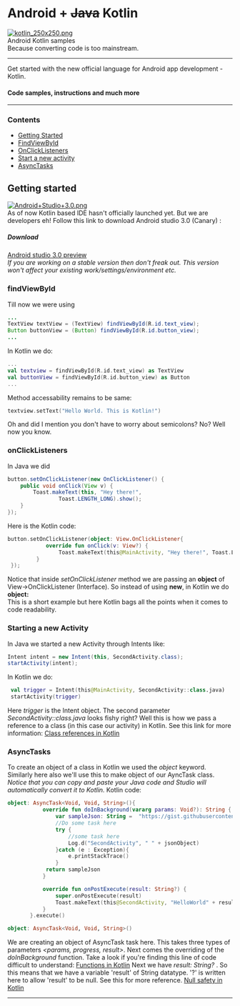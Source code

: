 # Android + ~~Java~~ Kotlin   
[![kotlin_250x250.png](https://s16.postimg.org/6slikb3ud/kotlin_250x250.png)](https://postimg.org/image/b1q8mh73l/)     
Android Kotlin samples     
Because converting code is too mainstream.
____
Get started with the new official language for Android app development - Kotlin. 
#### Code samples, instructions and much more
_____        
### Contents      
+ [Getting Started](
https://github.com/hanuor/android-kotlin-samples/blob/master/README.md#getting-started)       
+ [FindViewById](https://github.com/hanuor/android-kotlin-samples/blob/master/README.md#findviewbyid)    
+ [OnClickListeners](
https://github.com/hanuor/android-kotlin-samples/blob/master/README.md#onclicklisteners)    
+ [Start a new activity](
https://github.com/hanuor/android-kotlin-samples/blob/master/README.md#starting-a-new-activity)    
+ [AsyncTasks](
https://github.com/hanuor/android-kotlin-samples/blob/master/README.md#asynctasks)       

## Getting started    
[![Android+Studio+3.0.png](https://s13.postimg.org/pk0yemg13/Android_Studio_3.0.png)](https://postimg.org/image/t3mw4fiqr/)    
As of now Kotlin based IDE hasn't officially launched yet. But we are developers eh! Follow this link to download Android studio 3.0 (Canary) :        
##### Download    
[Android studio 3.0 preview](https://developer.android.com/studio/preview/index.html)   
*If you are working on a stable version then don't freak out. This version won't affect your existing work/settings/environment etc.*   

### findViewById
Till now we were using  
```Java   
...
TextView textView = (TextView) findViewById(R.id.text_view);    
Button buttonView = (Button) findViewById(R.id.button_view);
... 
``` 
   
In Kotlin we do: 
```kotlin   
...
val textview = findViewById(R.id.text_view) as TextView   
val buttonView = findViewById(R.id.button_view) as Button
...
```
Method accessability remains to be same:    
```kotlin   
textview.setText("Hello World. This is Kotlin!")
```   
Oh and did I mention you don't have to worry about semicolons? No? Well now you know. 

### onClickListeners
In Java we did
```java
button.setOnClickListener(new OnClickListener() {
    public void onClick(View v) {
        Toast.makeText(this, "Hey there!",
                Toast.LENGTH_LONG).show();
    }
});
```
Here is the Kotlin code:
```kotlin
button.setOnClickListener(object: View.OnClickListener{
            override fun onClick(v: View?) {
                Toast.makeText(this@MainActivity, "Hey there!", Toast.LENGTH_SHORT).show()
         }
 });
```
Notice that inside *setOnClickListener* method we are passing an **object** of View->OnClickListener (Interface). So instead of using **new**, in Kotlin we do **object:**      
This is a short example but here Kotlin bags all the points when it comes to code readability.        

### Starting a new Activity
In Java we started a new Activity through Intents like:     
```java
Intent intent = new Intent(this, SecondActivity.class);
startActivity(intent);
```
In Kotlin we do:
```kotlin
 val trigger = Intent(this@MainActivity, SecondActivity::class.java)
 startActivity(trigger)
 ```
 Here *trigger* is the Intent object.
 The second parameter *SecondActivity::class.java* looks fishy right? Well this is how we pass a reference to a class (in this case our activity) in Kotlin. See this link for more information: [Class references in Kotlin](https://kotlinlang.org/docs/reference/reflection.html#class-references)    
 
 ### AsyncTasks
 To create an object of a class in Kotlin we used the *object* keyword. Similarly here also we'll use this to make object of our AyncTask class.
 *Notice that you can copy and paste your Java code and Studio will automatically convert it to Kotlin.*
 Kotlin code:
 ```kotlin
 object: AsyncTask<Void, Void, String>(){
            override fun doInBackground(vararg params: Void?): String {
                var sampleJson: String =  "https://gist.githubusercontent.com/hanuor/c3a94602155d23e46daac9c18903899d/raw/ae5313ad810308dcfbfda2dda75bcee73c8830d6/sampleJson"
                //Do some task here
                try {
                    //some task here
                    Log.d("SecondActivity", " " + jsonObject)
                }catch (e : Exception){
                    e.printStackTrace()
                }
             return sampleJson
            }

            override fun onPostExecute(result: String?) {
                super.onPostExecute(result)
                Toast.makeText(this@SecondActivity, "HelloWorld" + result, Toast.LENGTH_SHORT).show()
            }
        }.execute()
```
```kotlin
object: AsyncTask<Void, Void, String>()
```
We are creating an object of AsyncTask task here. This takes three types of parameters *<params, progress, result>*. Next comes the overriding of the *doInBackground* function. Take a look if you're finding this line of code difficult to understand: [Functions in Kotlin](https://kotlinlang.org/docs/reference/functions.html)
Next we have *result: String?* . So this means that we have a variable 'result' of String datatype. '?' is written here to allow 'result' to be null. See this for more reference. [Null safety in Kotlin](https://kotlinlang.org/docs/reference/null-safety.html)
 _____



